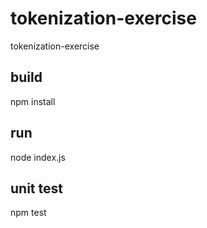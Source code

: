 # tokenization-exercise
tokenization-exercise


## build
npm install


## run
node index.js


## unit test
npm test
